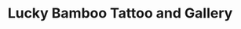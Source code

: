 ---
title: "Lucky Bamboo Tattoo and Gallery"
url: /layton/lucky-bamboo-tattoo-and-gallery/
shop: Tattoo
---